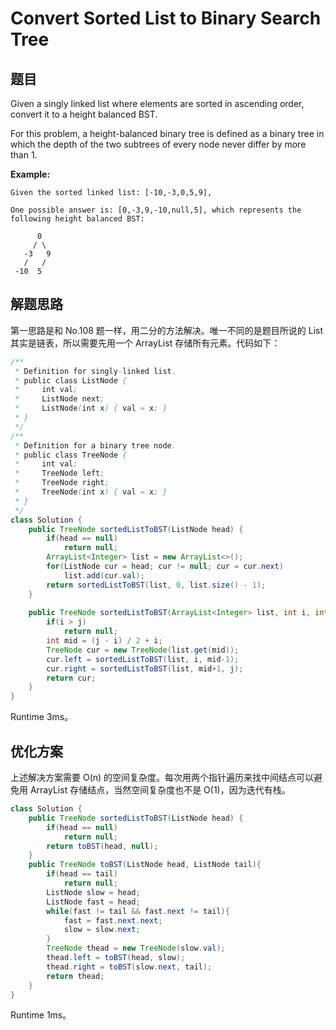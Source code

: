 # Convert Sorted List to Binary Search Tree

## 题目

Given a singly linked list where elements are sorted in ascending order, convert it to a height balanced BST.

For this problem, a height-balanced binary tree is defined as a binary tree in which the depth of the two subtrees of every node never differ by more than 1.

**Example:**

```
Given the sorted linked list: [-10,-3,0,5,9],

One possible answer is: [0,-3,9,-10,null,5], which represents the following height balanced BST:

      0
     / \
   -3   9
   /   /
 -10  5
```

## 解题思路

第一思路是和 No.108 题一样，用二分的方法解决。唯一不同的是题目所说的 List 其实是链表，所以需要先用一个 ArrayList 存储所有元素。代码如下：

```java
/**
 * Definition for singly-linked list.
 * public class ListNode {
 *     int val;
 *     ListNode next;
 *     ListNode(int x) { val = x; }
 * }
 */
/**
 * Definition for a binary tree node.
 * public class TreeNode {
 *     int val;
 *     TreeNode left;
 *     TreeNode right;
 *     TreeNode(int x) { val = x; }
 * }
 */
class Solution {
    public TreeNode sortedListToBST(ListNode head) {
        if(head == null)
            return null;
        ArrayList<Integer> list = new ArrayList<>();
        for(ListNode cur = head; cur != null; cur = cur.next)
            list.add(cur.val);
        return sortedListToBST(list, 0, list.size() - 1);
    }
    
    public TreeNode sortedListToBST(ArrayList<Integer> list, int i, int j) {
        if(i > j)
            return null;
        int mid = (j - i) / 2 + i;
        TreeNode cur = new TreeNode(list.get(mid));
        cur.left = sortedListToBST(list, i, mid-1);
        cur.right = sortedListToBST(list, mid+1, j);
        return cur;
    }
}
```

Runtime 3ms。

## 优化方案

上述解决方案需要 O(n) 的空间复杂度。每次用两个指针遍历来找中间结点可以避免用 ArrayList 存储结点，当然空间复杂度也不是 O(1)，因为迭代有栈。

```java
class Solution {
    public TreeNode sortedListToBST(ListNode head) {
        if(head == null) 
            return null;
        return toBST(head, null);
    }
    public TreeNode toBST(ListNode head, ListNode tail){
        if(head == tail) 
            return null;
        ListNode slow = head;
        ListNode fast = head;
        while(fast != tail && fast.next != tail){
            fast = fast.next.next;
            slow = slow.next;
        }
        TreeNode thead = new TreeNode(slow.val);
        thead.left = toBST(head, slow);
        thead.right = toBST(slow.next, tail);
        return thead;
    }
}
```

Runtime 1ms。